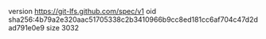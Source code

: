 version https://git-lfs.github.com/spec/v1
oid sha256:4b79a2e320aac51705338c2b3410966b9cc8ed181cc6af704c47d2dad791e0e9
size 3032
